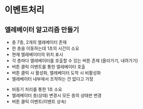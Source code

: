# 이벤트처리

## 엘레베이터 알고리즘 만들기

- 총 7층, 2개의 엘레베이터 존재
- 한 층을 이동하는데 1초의 시간이 소요
- 현재 엘레베이터의 위치 표시
- 각 층마다 엘레베이터를 호출할 수 있는 버튼 존재 (올라가기, 내려가기)
- 버튼 클릭 이벤트를 통한 엘레베이터 호출
- 버튼 클릭 시 활성화, 엘레베이터 도착 시 비활성화
- 엘레베이터 내부에서 조작하는 건 없다고 가정

* 비동기 처리를 통한 1초 소요
* 엘레베이터 층(상태) 변경시 모든 층의 상태판 변경
* 버튼 클릭 이벤트(이벤트 상속)
